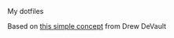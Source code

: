 My dotfiles

Based on [this simple concept](https://drewdevault.com/2019/12/30/dotfiles.html) from Drew DeVault
